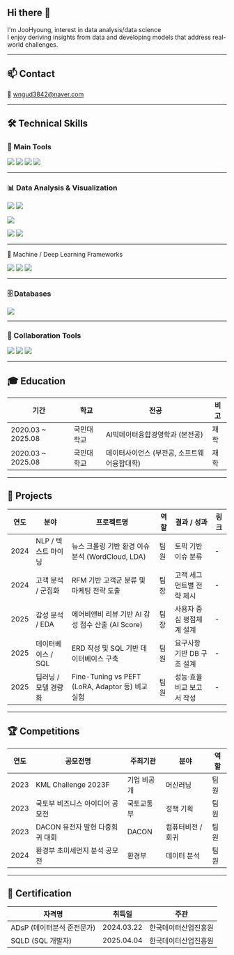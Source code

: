 ## Hi there 👋

I'm JooHyoung, interest in data analysis/data science  
I enjoy deriving insights from data and developing models that address real-world challenges.

---

## 📫 Contact

📧 wngud3842@naver.com

---



## 🛠 Technical Skills


### 💪 Main Tools

<img src="https://img.shields.io/badge/Python-3776AB?style=for-the-badge&logo=python&logoColor=white"/> <img src="https://img.shields.io/badge/Jupyter-F37626?style=for-the-badge&logo=Jupyter&logoColor=white"/> <img src="https://img.shields.io/badge/Google_Colab-F9AB00?style=for-the-badge&logo=googlecolab&logoColor=white"/> <img src="https://img.shields.io/badge/Visual_Studio-5C2D91?style=for-the-badge&logo=visualstudio&logoColor=white"/>

---

### 📊 Data Analysis & Visualization

<img src="https://img.shields.io/badge/Pandas-150458?style=for-the-badge&logo=pandas&logoColor=white"/> <img src="https://img.shields.io/badge/Numpy-013243?style=for-the-badge&logo=numpy&logoColor=white"/>

<img src="https://img.shields.io/badge/QGIS-589632?style=for-the-badge&logo=qgis&logoColor=white"/>

<img src="https://img.shields.io/badge/Matplotlib-11557C?style=for-the-badge&logo=matplotlib&logoColor=white"/> <img src="https://img.shields.io/badge/Seaborn-3776AB?style=for-the-badge&logo=python&logoColor=white"/> 

---

🧠 Machine / Deep Learning Frameworks

<img src="https://img.shields.io/badge/Scikit--learn-F7931E?style=for-the-badge&logo=scikit-learn&logoColor=white"/> <img src="https://img.shields.io/badge/PyTorch-EE4C2C?style=for-the-badge&logo=pytorch&logoColor=white"/> <img src="https://img.shields.io/badge/TensorFlow-FF6F00?style=for-the-badge&logo=TensorFlow&logoColor=white"/>

---

### 🗄️ Databases

<img src="https://img.shields.io/badge/MySQL-4479A1?style=for-the-badge&logo=mysql&logoColor=white"/>

---

### 🤝 Collaboration Tools

<img src="https://img.shields.io/badge/GitHub-181717?style=flat-square&logo=GitHub&logoColor=white"/> <img src="https://img.shields.io/badge/Notion-000000?style=flat-square&logo=Notion&logoColor=white"/> <img src="https://img.shields.io/badge/Slack-4A154B?style=flat-square&logo=Slack&logoColor=white"/>

---


## 🎓 Education

| 기간              | 학교         | 전공                          | 비고       |
|-------------------|--------------|-------------------------------|------------|
| 2020.03 ~ 2025.08 | 국민대학교   | AI빅데이터융합경영학과 (본전공) | 재학   |
| 2020.03 ~ 2025.08 | 국민대학교   | 데이터사이언스 (부전공, 소프트웨어융합대학) | 재학  |

---

## 📂 Projects

| 연도 | 분야             | 프로젝트명                                                  | 역할        | 결과 / 성과               | 링크 |
|------|------------------|-------------------------------------------------------------|-------------|----------------------------|------|
| 2024 | NLP / 텍스트 마이닝 | 뉴스 크롤링 기반 환경 이슈 분석 (WordCloud, LDA)           | 팀원        | 토픽 기반 이슈 분류         | -    |
| 2024 | 고객 분석 / 군집화 | RFM 기반 고객군 분류 및 마케팅 전략 도출                   | 팀장        | 고객 세그먼트별 전략 제시   | -    |
| 2025 | 감성 분석 / EDA   | 에어비앤비 리뷰 기반 AI 감성 점수 산출 (AI Score)         | 팀장        | 사용자 중심 평점체계 설계   | -    |
| 2025 | 데이터베이스 / SQL | ERD 작성 및 SQL 기반 데이터베이스 구축                     | 팀원        | 요구사항 기반 DB 구조 설계  | -    |
| 2025 | 딥러닝 / 모델 경량화 | Fine-Tuning vs PEFT (LoRA, Adaptor 등) 비교 실험           | 팀원        | 성능·효율 비교 보고서 작성  | -    |


---

## 🏆 Competitions

| 연도 | 공모전명                            | 주최기관     | 분야              | 역할        | 
|------|-------------------------------------|--------------|-------------------|-------------|
| 2023 | KML Challenge 2023F                | 기업 비공개  | 머신러닝           | 팀원        |
| 2023 | 국토부 비즈니스 아이디어 공모전     | 국토교통부   | 정책 기획          | 팀원        |        
| 2023 | DACON 유전자 발현 다중회귀 대회     | DACON        | 컴퓨터비전 / 회귀 | 팀원        |
| 2024 | 환경부 초미세먼지 분석 공모전       | 환경부       | 데이터 분석        | 팀원        | 

---

## 📜 Certification

| 자격명 | 취득일 | 주관 |
|--------|--------|------|
| ADsP (데이터분석 준전문가) | 2024.03.22 | 한국데이터산업진흥원 |
| SQLD (SQL 개발자) | 2025.04.04 | 한국데이터산업진흥원 |


